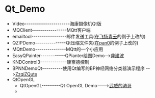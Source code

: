 # Qt_Demo

- Video----------------------海康摄像机Qt版
- MQClient-----------------MQtt客户端
- emailtool-----------------邮件发送工具(在[飞扬青云](https://gitee.com/feiyangqingyun/QWidgetDemo)的例子上改的)
- QZIPDemo---------------Qt压缩文件夹(在[pan0](https://gitee.com/pan0/WinRarInterface)的例子上改的)
- MQttDemo---------------MQtt的一个小应用
- EasyQPainter------------QPianter绘图Demo-->[龚建波](https://gitee.com/gongjianbo/EasyQPainter)
- KNDControl3-------------康奈德控制
- BPNNDemoQt----------使用Qt编写的BP神经网络分类器演示程序 -->[ZzqiZQute](https://gitee.com/ZzqiZQute/BPNNDemoQt)
- QtOpenGL
  - QtOpenGL---------Qt OpenGL Demo--->[武威的涛哥](https://gitee.com/jaredtao_admin/QtOpenGL)
  - 

